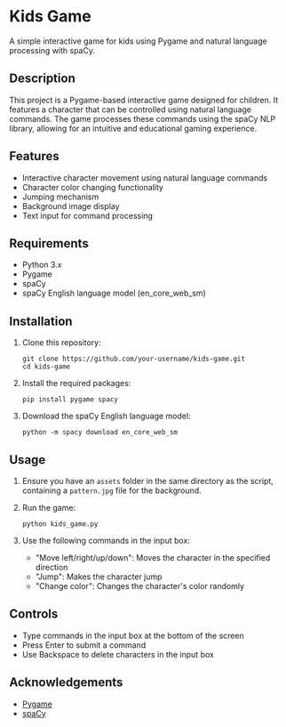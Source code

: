 # Kids Game

A simple interactive game for kids using Pygame and natural language processing with spaCy.

## Description

This project is a Pygame-based interactive game designed for children. It features a character that can be controlled using natural language commands. The game processes these commands using the spaCy NLP library, allowing for an intuitive and educational gaming experience.

## Features

- Interactive character movement using natural language commands
- Character color changing functionality
- Jumping mechanism
- Background image display
- Text input for command processing

## Requirements

- Python 3.x
- Pygame
- spaCy
- spaCy English language model (en_core_web_sm)

## Installation

1. Clone this repository:
   ```
   git clone https://github.com/your-username/kids-game.git
   cd kids-game
   ```

2. Install the required packages:
   ```
   pip install pygame spacy
   ```

3. Download the spaCy English language model:
   ```
   python -m spacy download en_core_web_sm
   ```

## Usage

1. Ensure you have an `assets` folder in the same directory as the script, containing a `pattern.jpg` file for the background.

2. Run the game:
   ```
   python kids_game.py
   ```

3. Use the following commands in the input box:
   - "Move left/right/up/down": Moves the character in the specified direction
   - "Jump": Makes the character jump
   - "Change color": Changes the character's color randomly

## Controls

- Type commands in the input box at the bottom of the screen
- Press Enter to submit a command
- Use Backspace to delete characters in the input box

## Acknowledgements

- [Pygame](https://www.pygame.org/)
- [spaCy](https://spacy.io/)
